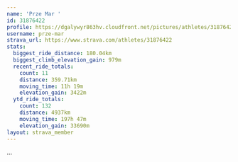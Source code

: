 ```yaml
---
name: 'Prze Mar '
id: 31876422
profile: https://dgalywyr863hv.cloudfront.net/pictures/athletes/31876422/22548952/4/large.jpg
username: prze-mar
strava_url: https://www.strava.com/athletes/31876422
stats:
  biggest_ride_distance: 180.04km
  biggest_climb_elevation_gain: 979m
  recent_ride_totals:
    count: 11
    distance: 359.71km
    moving_time: 11h 19m
    elevation_gain: 3422m
  ytd_ride_totals:
    count: 132
    distance: 4937km
    moving_time: 197h 47m
    elevation_gain: 33690m
layout: strava_member
--- 
```

...

